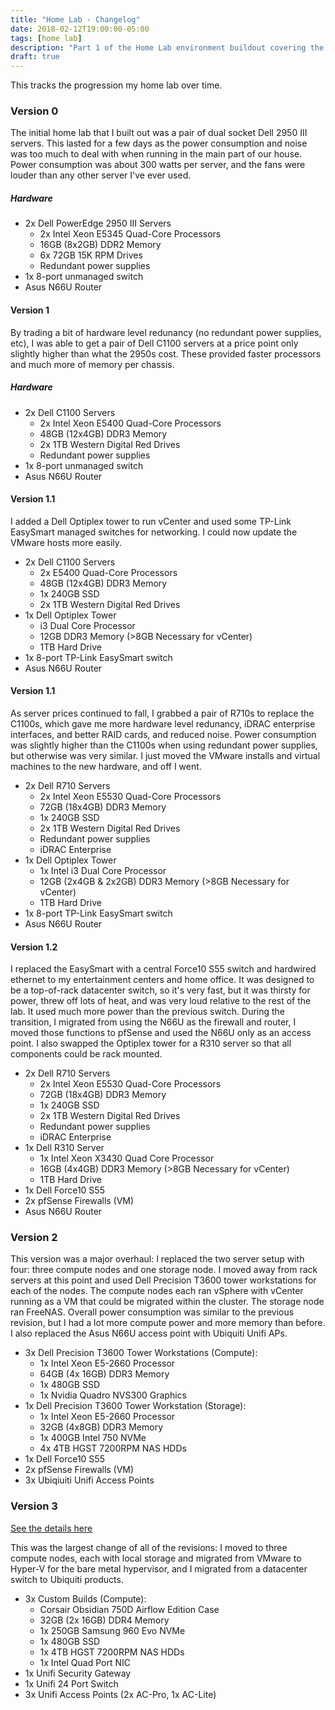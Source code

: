 ```yaml
---
title: "Home Lab - Changelog"
date: 2018-02-12T19:00:00-05:00
tags: [home lab]
description: "Part 1 of the Home Lab environment buildout covering the hardware selection and build process."
draft: true
---
```


This tracks the progression my home lab over time.

### Version 0 ###

The initial home lab that I built out was a pair of dual socket Dell 2950 III servers.  This lasted for a few days as the power consumption and noise was too much to deal with when running in the main part of our house.  Power consumption was about 300 watts per server, and the fans were louder than any other server I've ever used.

##### Hardware #####

* 2x Dell PowerEdge 2950 III Servers
  * 2x Intel Xeon E5345 Quad-Core Processors
  * 16GB (8x2GB) DDR2 Memory
  * 6x 72GB 15K RPM Drives
  * Redundant power supplies
* 1x 8-port unmanaged switch
* Asus N66U Router

#### Version 1 ####

By trading a bit of hardware level redunancy (no redundant power supplies, etc), I was able to get a pair of Dell C1100 servers at a price point only slightly higher than what the 2950s cost.  These provided faster processors and much more of memory per chassis.

##### Hardware #####

* 2x Dell C1100 Servers
  * 2x Intel Xeon E5400 Quad-Core Processors
  * 48GB (12x4GB) DDR3 Memory
  * 2x 1TB Western Digital Red Drives
  * Redundant power supplies
* 1x 8-port unmanaged switch
* Asus N66U Router

#### Version 1.1 ####

I added a Dell Optiplex tower to run vCenter and used some TP-Link EasySmart managed switches for networking.  I could now update the VMware hosts more easily.

* 2x Dell C1100 Servers
  * 2x E5400 Quad-Core Processors
  * 48GB (12x4GB) DDR3 Memory
  * 1x 240GB SSD
  * 2x 1TB Western Digital Red Drives
* 1x Dell Optiplex Tower
  * i3 Dual Core Processor
  * 12GB DDR3 Memory (>8GB Necessary for vCenter)
  * 1TB Hard Drive
* 1x 8-port TP-Link EasySmart switch
* Asus N66U Router

#### Version 1.1 ####

As server prices continued to fall, I grabbed a pair of R710s to replace the C1100s, which gave me more hardware level redunancy, iDRAC enterprise interfaces, and better RAID cards, and reduced noise.  Power consumption was slightly higher than the C1100s when using redundant power supplies, but otherwise was very similar.  I just moved the VMware installs and virtual machines to the new hardware, and off I went.

* 2x Dell R710 Servers
  * 2x Intel Xeon E5530 Quad-Core Processors
  * 72GB (18x4GB) DDR3 Memory
  * 1x 240GB SSD
  * 2x 1TB Western Digital Red Drives
  * Redundant power supplies
  * iDRAC Enterprise
* 1x Dell Optiplex Tower
  * 1x Intel i3 Dual Core Processor
  * 12GB (2x4GB & 2x2GB) DDR3 Memory (>8GB Necessary for vCenter)
  * 1TB Hard Drive
* 1x 8-port TP-Link EasySmart switch
* Asus N66U Router

#### Version 1.2 ####

I replaced the EasySmart with a central Force10 S55 switch and hardwired ethernet to my entertainment centers and home office.  It was designed to be a top-of-rack datacenter switch, so it's very fast, but it was thirsty for power, threw off lots of heat, and was very loud relative to the rest of the lab.  It used much more power than the previous switch.  During the transition, I migrated from using the N66U as the firewall and router, I moved those functions to pfSense and used the N66U only as an access point.  I also swapped the Optiplex tower for a R310 server so that all components could be rack mounted.

* 2x Dell R710 Servers
  * 2x Intel Xeon E5530 Quad-Core Processors
  * 72GB (18x4GB) DDR3 Memory
  * 1x 240GB SSD
  * 2x 1TB Western Digital Red Drives
  * Redundant power supplies
  * iDRAC Enterprise
* 1x Dell R310 Server
  * 1x Intel Xeon X3430 Quad Core Processor
  * 16GB (4x4GB) DDR3 Memory (>8GB Necessary for vCenter)
  * 1TB Hard Drive
* 1x Dell Force10 S55
* 2x pfSense Firewalls (VM)
* Asus N66U Router

### Version 2 ###

This version was a major overhaul: I replaced the two server setup with four: three compute nodes and one storage node.  I moved away from rack servers at this point and used Dell Precision T3600 tower workstations for each of the nodes.  The compute nodes each ran vSphere with vCenter running as a VM that could be migrated within the cluster.  The storage node ran FreeNAS.  Overall power consumption was similar to the previous revision, but I had a lot more compute power and more memory than before.  I also replaced the Asus N66U access point with Ubiquiti Unifi APs.

* 3x Dell Precision T3600 Tower Workstations (Compute):
  * 1x Intel Xeon E5-2660 Processor
  * 64GB (4x 16GB) DDR3 Memory
  * 1x 480GB SSD
  * 1x Nvidia Quadro NVS300 Graphics
* 1x Dell Precision T3600 Tower Workstation (Storage):
  * 1x Intel Xeon E5-2660 Processor
  * 32GB (4x8GB) DDR3 Memory
  * 1x 400GB Intel 750 NVMe
  * 4x 4TB HGST 7200RPM NAS HDDs
* 1x Dell Force10 S55
* 2x pfSense Firewalls (VM)
* 3x Ubiqiuiti Unifi Access Points

### Version 3 ###

[See the details here](/posts/2018/home-v3-lab-hardware/)

This was the largest change of all of the revisions: I moved to three compute nodes, each with local storage and migrated from VMware to Hyper-V for the bare metal hypervisor, and I migrated from a datacenter switch to Ubiquiti products.

* 3x Custom Builds (Compute):
  * Corsair Obsidian 750D Airflow Edition Case
  * 32GB (2x 16GB) DDR4 Memory
  * 1x 250GB Samsung 960 Evo NVMe
  * 1x 480GB SSD
  * 1x 4TB HGST 7200RPM NAS HDDs
  * 1x Intel Quad Port NIC
* 1x Unifi Security Gateway
* 1x Unifi 24 Port Switch
* 3x Unifi Access Points (2x AC-Pro, 1x AC-Lite)
